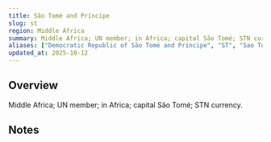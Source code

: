 ```yaml
---
title: São Tomé and Príncipe
slug: st
region: Middle Africa
summary: Middle Africa; UN member; in Africa; capital São Tomé; STN currency.
aliases: ["Democratic Republic of São Tomé and Príncipe", "ST", "Sao Tome and Principe"]
updated_at: 2025-10-12
---
```


## Overview

Middle Africa; UN member; in Africa; capital São Tomé; STN currency.

## Notes

<!-- Add your first note below -->

